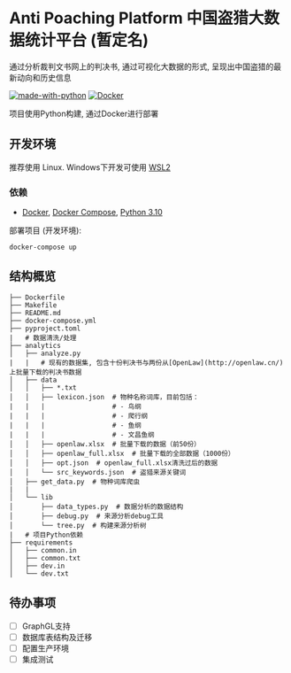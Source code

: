 # Anti Poaching Platform 中国盗猎大数据统计平台 (暂定名)

通过分析裁判文书网上的判决书, 通过可视化大数据的形式, 呈现出中国盗猎的最新动向和历史信息

[![made-with-python](https://img.shields.io/badge/Made%20with-Python-1f425f.svg)](https://www.python.org/)
[![Docker](https://badgen.net/badge/icon/docker?icon=docker&label)](https://https://docker.com/)

项目使用Python构建, 通过Docker进行部署

## 开发环境

推荐使用 Linux. Windows下开发可使用 [WSL2](https://docs.microsoft.com/en-us/windows/wsl/install)

### 依赖

- [Docker](https://docs.docker.com/engine/install/), [Docker Compose](https://docs.docker.com/compose/install/), [Python 3.10](https://www.python.org/downloads/release/python-3100/)


部署项目 (开发环境):

    docker-compose up


## 结构概览

    ├── Dockerfile
    ├── Makefile
    ├── README.md
    ├── docker-compose.yml
    ├── pyproject.toml
    |   # 数据清洗/处理
    ├── analytics
    │   ├── analyze.py
    |   |   # 现有的数据集, 包含十份判决书与两份从[OpenLaw](http://openlaw.cn/)上批量下载的判决书数据
    │   ├── data
    │   │   ├── *.txt
    │   │   ├── lexicon.json  # 物种名称词库，目前包括：
    |   |   |                 # - 鸟纲
    |   |   |                 # - 爬行纲
    |   |   |                 # - 鱼纲
    |   |   |                 # - 文昌鱼纲
    │   │   ├── openlaw.xlsx  # 批量下载的数据（前50份）
    │   │   ├── openlaw_full.xlsx  # 批量下载的全部数据（1000份）
    │   │   ├── opt.json  # openlaw_full.xlsx清洗过后的数据
    │   │   └── src_keywords.json  # 盗猎来源关键词
    │   ├── get_data.py  # 物种词库爬虫
    |   |
    │   └── lib
    │       ├── data_types.py  # 数据分析的数据结构
    │       ├── debug.py  # 来源分析debug工具
    │       └── tree.py  # 构建来源分析树
    |   # 项目Python依赖
    ├── requirements
    │   ├── common.in
    │   ├── common.txt
    │   ├── dev.in
    │   └── dev.txt

## 待办事项

- [ ] GraphGL支持
- [ ] 数据库表结构及迁移
- [ ] 配置生产环境
- [ ] 集成测试
